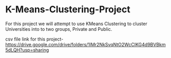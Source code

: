 # K-Means-Clustering-Project
For this project we will attempt to use KMeans Clustering to cluster Universities into to two groups, Private and Public.

csv file link for this project- https://drive.google.com/drive/folders/1lMr2NkSvqNtO2WcCIKG4d9BVBkm5dLQH?usp=sharing
